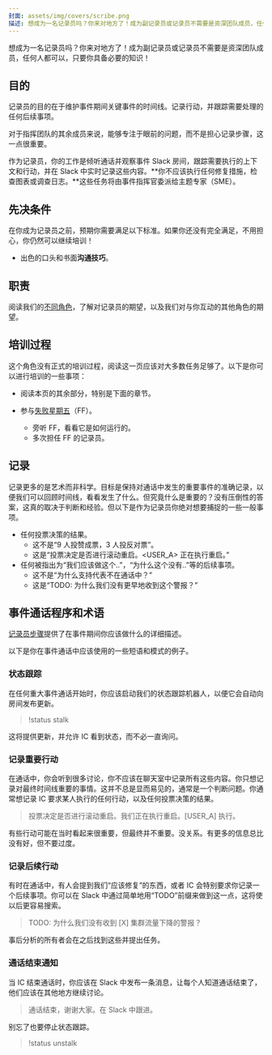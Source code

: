 ```yaml
---
封面: assets/img/covers/scribe.png
描述: 想成为一名记录员吗？你来对地方了！成为副记录员或记录员不需要是资深团队成员，任何人都可以，只要你具备必要的知识！
---
```

想成为一名记录员吗？你来对地方了！成为副记录员或记录员不需要是资深团队成员，任何人都可以，只要你具备必要的知识！

## 目的
记录员的目的在于维护事件期间关键事件的时间线。记录行动，并跟踪需要处理的任何后续事项。

对于指挥团队的其余成员来说，能够专注于眼前的问题，而不是担心记录步骤，这一点很重要。

作为记录员，你的工作是倾听通话并观察事件 Slack 房间，跟踪需要执行的上下文和行动，并在 Slack 中实时记录这些内容。**你不应该执行任何修复措施，检查图表或调查日志。**这些任务将由事件指挥官委派给主题专家（SME）。

## 先决条件
在你成为记录员之前，预期你需要满足以下标准。如果你还没有完全满足，不用担心，你仍然可以继续培训！

* 出色的口头和书面**沟通技巧**。

## 职责
阅读我们的[不同角色](../before/different_roles.md)，了解对记录员的期望，以及我们对与你互动的其他角色的期望。

## 培训过程
这个角色没有正式的培训过程，阅读这一页应该对大多数任务足够了。以下是你可以进行培训的一些事项：

* 阅读本页的其余部分，特别是下面的章节。

* 参与[失败星期五](https://www.pagerduty.com/blog/failure-friday-at-pagerduty/)（FF）。
    * 旁听 FF，看看它是如何运行的。
    * 多次担任 FF 的记录员。

## 记录
记录更多的是艺术而非科学。目标是保持对通话中发生的重要事件的准确记录，以便我们可以回顾时间线，看看发生了什么。但究竟什么是重要的？没有压倒性的答案，这真的取决于判断和经验。但以下是作为记录员你绝对想要捕捉的一些一般事项。

* 任何投票决策的结果。
    * <span class="icon bad"></span> 这不是“9 人投赞成票，3 人投反对票”。
    * <span class="icon good"></span> 这是“投票决定是否进行滚动重启。<USER_A> 正在执行重启。”
* 任何被指出为“我们应该做这个..”，“为什么这个没有..”等的后续事项。
    * <span class="icon bad"></span> 这不是“为什么支持代表不在通话中？”
    * <span class="icon good"></span> 这是“TODO: 为什么我们没有更早地收到这个警报？”

## 事件通话程序和术语
[记录员步骤](../during/during_an_incident.md)提供了在事件期间你应该做什么的详细描述。

以下是你在事件通话中应该使用的一些短语和模式的例子。

### 状态跟踪
在任何重大事件通话开始时，你应该启动我们的状态跟踪机器人，以便它会自动向房间发布更新。

> !status stalk

这将提供更新，并允许 IC 看到状态，而不必一直询问。

### 记录重要行动
在通话中，你会听到很多讨论，你不应该在聊天室中记录所有这些内容。你只想记录对最终时间线重要的事情。这并不总是显而易见的，通常是一个判断问题。你通常想记录 IC 要求某人执行的任何行动，以及任何投票决策的结果。

> 投票决定是否进行滚动重启。我们正在执行重启。[USER_A] 执行。

有些行动可能在当时看起来很重要，但最终并不重要。没关系。有更多的信息总比没有好，但不要过度。

### 记录后续行动
有时在通话中，有人会提到我们“应该修复”的东西，或者 IC 会特别要求你记录一个后续事项。你可以在 Slack 中通过简单地用“TODO”前缀来做到这一点，这将使以后更容易搜索。

> TODO: 为什么我们没有收到 [X] 集群流量下降的警报？

事后分析的所有者会在之后找到这些并提出任务。

### 通话结束通知
当 IC 结束通话时，你应该在 Slack 中发布一条消息，让每个人知道通话结束了，他们应该在其他地方继续讨论。

> 通话结束，谢谢大家。在 Slack 中跟进。

别忘了也要停止状态跟踪。

> !status unstalk
